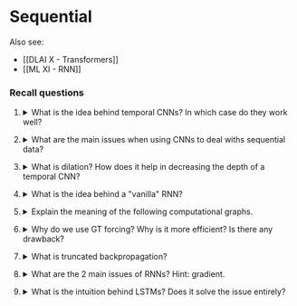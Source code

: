 # Sequential

Also see:
- [[DLAI X - Transformers]]
- [[ML XI - RNN]]

### Recall questions

1. <details markdown=1><summary markdown="span"> What is the idea behind temporal CNNs? In which case do they work well? </summary>
    
    \
    The idea is to use ==CNNs to model sequences==.
    ![](../../static/AML/seq1.png)

	Temporal CNNs have been shown to ==work great with small datasets==.

</details>

2. <details markdown=1><summary markdown="span"> What are the main issues when using CNNs to deal withs sequential data?</summary>
    
    \
    Main issues:
    - ==fixed kernel size==, e.g. number of input frames used ![](../../static/AML/seq2.png)
    - can ==only choose one output from a single list of options==  ![](../../static/AML/seq3.png)

</details>


3. <details markdown=1><summary markdown="span"> What is dilation? How does it help in decreasing the depth of a temporal CNN?</summary>
    
    \
    The idea behind dilation is somewhat ==similar to the use of stride==. To make the receptive field of the network bigger, a number of output at each subsequent layer is skipped, ==assuming neighbouring outputs already contain the needed information==.
    This makes the ==depth of the network logarithmic==.
    ![](../../static/AML/seq4.png)

</details>

4. <details markdown=1><summary markdown="span"> What is the idea behind a "vanilla" RNN? </summary>
    
    \
    The "basic" RNN can be represented by the following formula:

	![](../../static/AML/seq5.png)

</details>

5. <details markdown=1><summary markdown="span"> Explain the meaning of the following computational graphs. </summary>
    
    \
    What happens to the loss here?
	![](../../static/AML/seq6.png)

	And here?
	![](../../static/AML/seq7.png)

	What are two possible choices for output we do not have yet?
	![](../../static/AML/seq8.png)

	Either 0 or next prediction in an ==autoregressive model==.

	What if we want to ==understand the context== before making a prediction?
	![](../../static/AML/seq9.png)

</details>

6. <details markdown=1><summary markdown="span">  Why do we use GT forcing? Why is it more efficient? Is there any drawback?  </summary>
    
    \
	GT forcing is in generally ==more efficient==: the error is predicted for only a character, thus we get a =="stronger" response during backpropagation==. At test time, instead, we consider the whole sequence. \
	Luckily, ==we do not have to worry about exposure bias==, i.e. this change of method between training and testing does not negatively affect the model.
	
</details>


7. <details markdown=1><summary markdown="span"> What is truncated backpropagation?  </summary>
    
    \
	It's a variant of backpropagation for sequential models in which ==we only backpropagate for a small number of steps==.

	![](../../static/AML/seq10.png)

</details>


8. <details markdown=1><summary markdown="span"> What are the 2 main issues of RNNs? Hint: gradient. </summary>
    
    \
	The main issue of RNNs is ==vanishing gradient==, as shown here ![](../../static/AML/seq11.png).

	Furthermore, even if we do not use a non-linear activation such as the tanh, we still risk having either ==exploding== gradient or vanishing gradients!

	![](../../static/AML/seq12.png)

</details>


9. <details markdown=1><summary markdown="span"> What is the intuition behind LSTMs? Does it solve the issue entirely? </summary>
    
    \
	In LSTM we ==save the state of the cell== through a number of gates, as shown here. 

	![](../../static/AML/seq13.png)

	Intuitively, this allows for ==an "unobstructed path for the gradient to backpropagate through==, which mitigates the issues present in RNNs - although it ==does not solve them entirely==.

</details>
